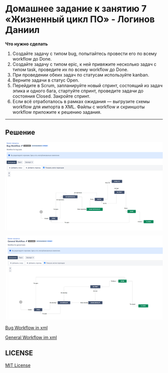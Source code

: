 # Домашнее задание к занятию 7 «Жизненный цикл ПО» - Логинов Даниил

**Что нужно сделать**

1. Создайте задачу с типом bug, попытайтесь провести его по всему workflow до Done. 
1. Создайте задачу с типом epic, к ней привяжите несколько задач с типом task, проведите их по всему workflow до Done. 
1. При проведении обеих задач по статусам используйте kanban. 
1. Верните задачи в статус Open.
1. Перейдите в Scrum, запланируйте новый спринт, состоящий из задач эпика и одного бага, стартуйте спринт, проведите задачи до состояния Closed. Закройте спринт.
2. Если всё отработалось в рамках ожидания — выгрузите схемы workflow для импорта в XML. Файлы с workflow и скриншоты workflow приложите к решению задания.

---

## Решение 

![Bug Workflow](https://github.com/loginochka/jira/blob/main/media/Bug%20Workflow.png)

![General Workflow](https://github.com/loginochka/jira/blob/main/media/General%20Workflow.png)

[Bug Workflow in xml](https://github.com/loginochka/jira/blob/main/file/Bug%20Workflow.xml)

[General Workflow im xml](https://github.com/loginochka/jira/blob/main/file/General%20Workflow.xml)

## LICENSE

[MIT License](https://github.com/loginochka/jira/blob/main/LICENSE)